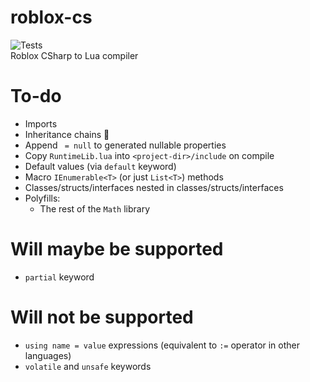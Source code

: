 ﻿# roblox-cs

![Tests](https://github.com/R-unic/roblox-cs/actions/workflows/tests.yml/badge.svg)  
Roblox CSharp to Lua compiler

# To-do
- Imports
- Inheritance chains 🤮
- Append ` = null` to generated nullable properties
- Copy `RuntimeLib.lua` into `<project-dir>/include` on compile
- Default values (via `default` keyword)
- Macro `IEnumerable<T>` (or just `List<T>`) methods
- Classes/structs/interfaces nested in classes/structs/interfaces
- Polyfills:
	- The rest of the `Math` library

# Will maybe be supported
- `partial` keyword

# Will not be supported
- `using name = value` expressions (equivalent to `:=` operator in other languages)
- `volatile` and `unsafe` keywords